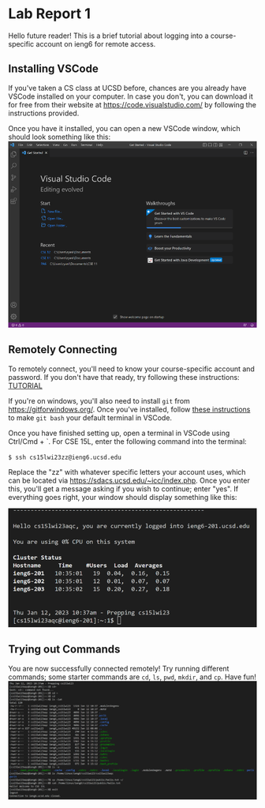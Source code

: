 # Lab Report 1

Hello future reader! This is a brief tutorial about logging into a course-specific account on ieng6 for remote access.

## Installing VSCode
If you've taken a CS class at UCSD before, chances are you already have VSCode installed on your computer.
In case you don't, you can download it for free from their website at https://code.visualstudio.com/ by following
the instructions provided.

Once you have it installed, you can open a new VSCode window, which should look something like this:
![Image](https://github.com/ryanliulwy/cse15l-lab-reports/blob/main/screenshots/vscode.png?raw=true)

## Remotely Connecting
To remotely connect, you'll need to know your course-specific account and password.
If you don't have that ready, try following these instructions: [TUTORIAL](https://docs.google.com/document/d/1hs7CyQeh-MdUfM9uv99i8tqfneos6Y8bDU0uhn1wqho/edit)

If you're on windows, you'll also need to install `git` from https://gitforwindows.org/. Once you've installed, follow
[these instructions](https://stackoverflow.com/questions/42606837/how-do-i-use-bash-on-windows-from-the-visual-studio-code-integrated-terminal/50527994#50527994)
to make `git bash` your default terminal in VSCode.

Once you have finished setting up, open a terminal in VSCode using Ctrl/Cmd + `. For CSE 15L, enter the following command into the terminal:

`$ ssh cs15lwi23zz@ieng6.ucsd.edu`

Replace the "zz" with whatever specific letters your account uses, which can be located via https://sdacs.ucsd.edu/~icc/index.php. Once you enter this,
you'll get a message asking if you wish to continue; enter "yes". If everything goes right, your window should display something like this:

![Image](https://github.com/ryanliulwy/cse15l-lab-reports/blob/main/screenshots/remote_connection.png?raw=true)

## Trying out Commands
You are now successfully connected remotely! Try running different commands; some starter commands are `cd`, `ls`, `pwd`, `mkdir`, and `cp`. Have fun!
![Image](https://github.com/ryanliulwy/cse15l-lab-reports/blob/main/screenshots/image.png?raw=true)
